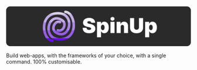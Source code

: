![SpinUp Banner](assets/SpinUpBanner.png) 

Build web-apps, with the frameworks of your choice, with a single command. 100% customisable.
